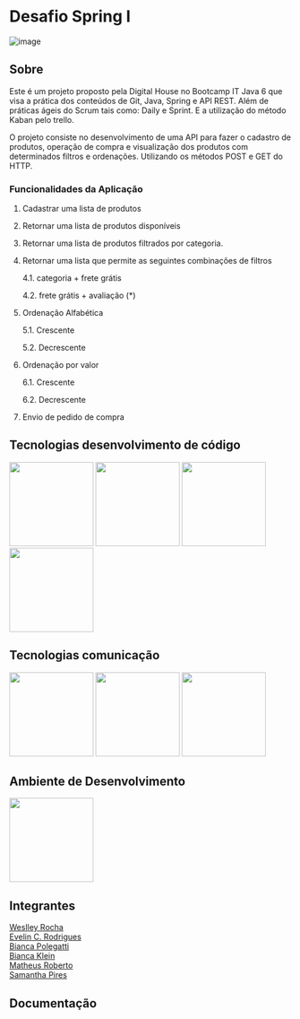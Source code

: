 # Desafio Spring I

![image](https://user-images.githubusercontent.com/108008639/178047534-f8aabf31-d08c-422c-a55c-a4dec1232b4e.png)


## Sobre

Este é um projeto proposto pela Digital House no Bootcamp IT Java 6 que visa a prática dos conteúdos de Git, Java, Spring e API REST. Além de práticas ágeis do Scrum tais como: Daily e Sprint. E a utilização do método Kaban pelo trello.

O projeto consiste no desenvolvimento de uma API para fazer o cadastro de produtos, operação de compra e visualização dos produtos com determinados filtros e ordenações. Utilizando os métodos POST e GET do HTTP.


### Funcionalidades da Aplicação

1. Cadastrar uma lista de produtos

2. Retornar uma lista de produtos disponíveis

3. Retornar uma lista de produtos filtrados por categoria.

4. Retornar uma lista que permite as seguintes combinações de filtros

	4.1. categoria + frete grátis

	4.2. frete grátis + avaliação (*)

5. Ordenação Alfabética

	5.1. Crescente

	5.2. Decrescente


6. Ordenação por valor

	6.1. Crescente

	6.2. Decrescente  


7. Envio de pedido de compra



## Tecnologias desenvolvimento de código

<div class="row">
    <img src="https://user-images.githubusercontent.com/108008639/178039834-8ac75bda-5747-471c-b495-f98d420df08b.png" width="150">
    <img src="https://user-images.githubusercontent.com/108008639/178039617-f174d62d-f77c-4267-85e9-51f7c0b4c716.png" width="150">
    <img src="https://user-images.githubusercontent.com/108008639/178039704-9c7a0074-13c1-4831-8183-51b59661f6ec.png" width="150">
    <img src="https://user-images.githubusercontent.com/108008639/178040152-e98258f2-62a7-4578-8534-3e5313e3b069.png" width="150">
</div>


## Tecnologias comunicação


<div class="row">
    <img src="https://user-images.githubusercontent.com/108008639/178039983-d0dccfe3-2607-4aad-a2e6-cc2e15625316.png" width="150">
    <img src="https://user-images.githubusercontent.com/108008639/178040006-e63020a9-2e04-48bb-bbf6-009205be1db0.png" width="150">
    <img src="https://user-images.githubusercontent.com/108008639/178040118-1787ec3f-d4af-4cd7-b09d-ca34191cfd33.png" width="150">
</div>


## Ambiente de Desenvolvimento

<div class="row">
	<img src="https://user-images.githubusercontent.com/108008639/178039774-784eb950-35f5-487b-a9d8-6d6d9c79e6f8.png" width="150">
</div>


## Integrantes
[Weslley Rocha](https://github.com/WeslleyRocha)<br>
[Evelin C. Rodrigues](https://github.com/everodrigues)<br>
[Bianca Polegatti](https://github.com/biancapolegatti)<br> 
[Bianca Klein](https://github.com/bischmitt98)<br>
[Matheus Roberto](https://github.com/matheusaalves)<br> 
[Samantha Pires](https://github.com/SamanthaPiresLuchmannLeal)<br>

## Documentação


